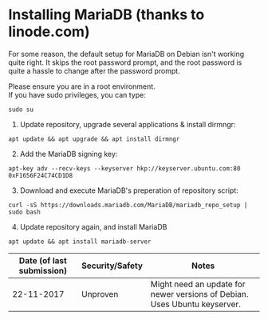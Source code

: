 # Installing MariaDB (thanks to linode.com)
For some reason, the default setup for MariaDB on Debian isn't working quite right. It skips the root password prompt, and the root password is quite a hassle to change after the password prompt.

Please ensure you are in a root environment.  
If you have sudo privileges, you can type:
```
sudo su
```

1. Update repository, upgrade several applications & install dirmngr:
```
apt update && apt upgrade && apt install dirmngr
```

2. Add the MariaDB signing key:
```
apt-key adv --recv-keys --keyserver hkp://keyserver.ubuntu.com:80 0xF1656F24C74CD1D8
```

3. Download and execute MariaDB's preperation of repository script:
```
curl -sS https://downloads.mariadb.com/MariaDB/mariadb_repo_setup | sudo bash
```

4. Update repository again, and install MariaDB
```
apt update && apt install mariadb-server
```

|Date (of last submission)|Security/Safety|Notes|
|--|--|--|
|22-11-2017|Unproven|Might need an update for newer versions of Debian. Uses Ubuntu keyserver.|
